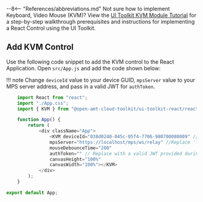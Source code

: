 --8<-- "References/abbreviations.md"
Not sure how to implement Keyboard, Video Mouse (KVM)? View the [UI Toolkit KVM Module Tutorial](../../../Tutorials/uitoolkitReact.md) for a step-by-step walkthrough prerequisites and instructions for implementing a React Control using the UI Toolkit.

## Add KVM Control

Use the following code snippet to add the KVM control to the React Application.
Open `src/App.js` and add the code shown below:

!!! note
    Change `deviceId` value to your device GUID, `mpsServer` value to your MPS server address, and pass in a valid JWT  for `authToken`.

``` javascript hl_lines="8 9 11"
    import React from "react";
    import "./App.css";
    import { KVM } from "@open-amt-cloud-toolkit/ui-toolkit-react/reactjs/src/kvm.bundle";

    function App() {
        return (
            <div className="App">
                <KVM deviceId="038d0240-045c-05f4-7706-980700080009" //Replace with AMT Device GUID
                mpsServer="https://localhost/mps/ws/relay" //Replace 'localhost' with Development System or MPS Server IP Address
                mouseDebounceTime="200"
                authToken="" // Replace with a valid JWT provided during login of MPS
                canvasHeight="100%"
                canvasWidth="100%"></KVM>
            </div>
        );
    }

export default App;
```